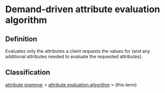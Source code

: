 # Demand-driven attribute evaluation algorithm

## Definition
Evaluates only the attributes a client requests the values for
(and any additional attributes needed to evaluate the requested attributes).

## Classification
[attribute grammar](attribute_grammar.md) \>  [attribute evaluation algorithm](attribute_evaluation_algorithm.md) \> (this term)

